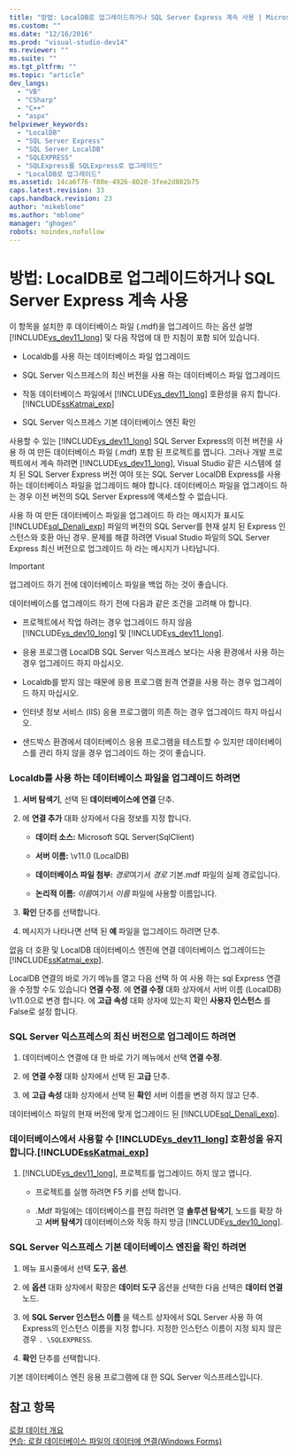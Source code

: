 ```yaml
---
title: "방법: LocalDB로 업그레이드하거나 SQL Server Express 계속 사용 | Microsoft Docs"
ms.custom: ""
ms.date: "12/16/2016"
ms.prod: "visual-studio-dev14"
ms.reviewer: ""
ms.suite: ""
ms.tgt_pltfrm: ""
ms.topic: "article"
dev_langs: 
  - "VB"
  - "CSharp"
  - "C++"
  - "aspx"
helpviewer_keywords: 
  - "LocalDB"
  - "SQL Server Express"
  - "SQL Server LocalDB"
  - "SQLEXPRESS"
  - "SQLExpress를 SQLExpress로 업그레이드"
  - "LocalDB로 업그레이드"
ms.assetid: 14ca6f76-f80e-4926-8020-3fee2d802b75
caps.latest.revision: 33
caps.handback.revision: 23
author: "mikeblome"
ms.author: "mblome"
manager: "ghogen"
robots: noindex,nofollow
---
```

# 방법: LocalDB로 업그레이드하거나 SQL Server Express 계속 사용
이 항목을 설치한 후 데이터베이스 파일 \(.mdf\)을 업그레이드 하는 옵션 설명 [!INCLUDE[vs_dev11_long](../data-tools/includes/vs_dev11_long_md.md)] 및 다음 작업에 대 한 지침이 포함 되어 있습니다.  
  
-   Localdb를 사용 하는 데이터베이스 파일 업그레이드  
  
-   SQL Server 익스프레스의 최신 버전을 사용 하는 데이터베이스 파일 업그레이드  
  
-   작동 데이터베이스 파일에서 [!INCLUDE[vs_dev11_long](../data-tools/includes/vs_dev11_long_md.md)] 호환성을 유지 합니다.[!INCLUDE[ssKatmai_exp](../data-tools/includes/sskatmai_exp_md.md)]  
  
-   SQL Server 익스프레스 기본 데이터베이스 엔진 확인  
  
 사용할 수 있는 [!INCLUDE[vs_dev11_long](../data-tools/includes/vs_dev11_long_md.md)] SQL Server Express의 이전 버전을 사용 하 여 만든 데이터베이스 파일 \(.mdf\) 포함 된 프로젝트를 엽니다.  그러나 개발 프로젝트에서 계속 하려면 [!INCLUDE[vs_dev11_long](../data-tools/includes/vs_dev11_long_md.md)], Visual Studio 같은 시스템에 설치 된 SQL Server Express 버전 여야 또는 SQL Server LocalDB Express를 사용 하는 데이터베이스 파일을 업그레이드 해야 합니다.  데이터베이스 파일을 업그레이드 하는 경우 이전 버전의 SQL Server Express에 액세스할 수 없습니다.  
  
 사용 하 여 만든 데이터베이스 파일을 업그레이드 하 라는 메시지가 표시도 [!INCLUDE[sql_Denali_exp](../data-tools/includes/sql_denali_exp_md.md)] 파일의 버전의 SQL Server를 현재 설치 된 Express 인스턴스와 호환 아닌 경우.  문제를 해결 하려면 Visual Studio 파일의 SQL Server Express 최신 버전으로 업그레이드 하 라는 메시지가 나타납니다.  
  
> [!IMPORTANT]
>  업그레이드 하기 전에 데이터베이스 파일을 백업 하는 것이 좋습니다.  
  
 데이터베이스를 업그레이드 하기 전에 다음과 같은 조건을 고려해 야 합니다.  
  
-   프로젝트에서 작업 하려는 경우 업그레이드 하지 않음 [!INCLUDE[vs_dev10_long](../code-quality/includes/vs_dev10_long_md.md)] 및 [!INCLUDE[vs_dev11_long](../data-tools/includes/vs_dev11_long_md.md)].  
  
-   응용 프로그램 LocalDB SQL Server 익스프레스 보다는 사용 환경에서 사용 하는 경우 업그레이드 하지 마십시오.  
  
-   Localdb를 받지 않는 때문에 응용 프로그램 원격 연결을 사용 하는 경우 업그레이드 하지 마십시오.  
  
-   인터넷 정보 서비스 \(IIS\) 응용 프로그램이 의존 하는 경우 업그레이드 하지 마십시오.  
  
-   샌드박스 환경에서 데이터베이스 응용 프로그램을 테스트할 수 있지만 데이터베이스를 관리 하지 않을 경우 업그레이드 하는 것이 좋습니다.  
  
### Localdb를 사용 하는 데이터베이스 파일을 업그레이드 하려면  
  
1.  **서버 탐색기**, 선택 된  **데이터베이스에 연결** 단추.  
  
2.  에  **연결 추가** 대화 상자에서 다음 정보를 지정 합니다.  
  
    -   **데이터 소스:** Microsoft SQL Server\(SqlClient\)  
  
    -   **서버 이름:** \\v11.0 \(LocalDB\)  
  
    -   **데이터베이스 파일 첨부:** *경로*여기서  *경로* 기본.mdf 파일의 실제 경로입니다.  
  
    -   **논리적 이름:** *이름*여기서  *이름* 파일에 사용할 이름입니다.  
  
3.  **확인** 단추를 선택합니다.  
  
4.  메시지가 나타나면 선택 된  **예** 파일을 업그레이드 하려면 단추.  
  
 없음 더 호환 및 LocalDB 데이터베이스 엔진에 연결 데이터베이스 업그레이드는 [!INCLUDE[ssKatmai_exp](../data-tools/includes/sskatmai_exp_md.md)].  
  
 LocalDB 연결의 바로 가기 메뉴를 열고 다음 선택 하 여 사용 하는 sql Express 연결을 수정할 수도 있습니다  **연결 수정**.  에  **연결 수정** 대화 상자에서 서버 이름 \(LocalDB\) \\v11.0으로 변경 합니다.  에  **고급 속성** 대화 상자에 있는지 확인  **사용자 인스턴스** 를 False로 설정 합니다.  
  
### SQL Server 익스프레스의 최신 버전으로 업그레이드 하려면  
  
1.  데이터베이스 연결에 대 한 바로 가기 메뉴에서 선택  **연결 수정**.  
  
2.  에  **연결 수정** 대화 상자에서 선택 된  **고급** 단추.  
  
3.  에  **고급 속성** 대화 상자에서 선택 된  **확인** 서버 이름을 변경 하지 않고 단추.  
  
 데이터베이스 파일의 현재 버전에 맞게 업그레이드 된 [!INCLUDE[sql_Denali_exp](../data-tools/includes/sql_denali_exp_md.md)].  
  
### 데이터베이스에서 사용할 수 [!INCLUDE[vs_dev11_long](../data-tools/includes/vs_dev11_long_md.md)] 호환성을 유지 합니다.[!INCLUDE[ssKatmai_exp](../data-tools/includes/sskatmai_exp_md.md)]  
  
1.  [!INCLUDE[vs_dev11_long](../data-tools/includes/vs_dev11_long_md.md)], 프로젝트를 업그레이드 하지 않고 엽니다.  
  
    -   프로젝트를 실행 하려면 F5 키를 선택 합니다.  
  
    -   .Mdf 파일에는 데이터베이스를 편집 하려면 열  **솔루션 탐색기**, 노드를 확장 하 고  **서버 탐색기** 데이터베이스와 작동 하지 방금 [!INCLUDE[vs_dev10_long](../code-quality/includes/vs_dev10_long_md.md)].  
  
### SQL Server 익스프레스 기본 데이터베이스 엔진을 확인 하려면  
  
1.  메뉴 표시줄에서 선택  **도구**,  **옵션**.  
  
2.  에  **옵션** 대화 상자에서 확장은  **데이터 도구** 옵션을 선택한 다음 선택은  **데이터 연결** 노드.  
  
3.  에  **SQL Server 인스턴스 이름** 을 텍스트 상자에서 SQL Server 사용 하 여 Express의 인스턴스 이름을 지정 합니다.  지정한 인스턴스 이름이 지정 되지 않은 경우  `. \SQLEXPRESS`.  
  
4.  **확인** 단추를 선택합니다.  
  
 기본 데이터베이스 엔진 응용 프로그램에 대 한 SQL Server 익스프레스입니다.  
  
## 참고 항목  
 [로컬 데이터 개요](../data-tools/local-data-overview.md)   
 [연습: 로컬 데이터베이스 파일의 데이터에 연결\(Windows Forms\)](../Topic/Walkthrough:%20Connecting%20to%20Data%20in%20a%20Local%20Database%20File%20\(Windows%20Forms\).md)